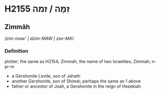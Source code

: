 # H2155 זִמָּה / זמה

## Zimmâh

_(zim-maw' | dzim-MAW | zee-MA)_

### Definition

plotter; the same as H2154; Zimmah, the name of two Israelites; Zimmah; n-pr-m

- a Gershonite Levite, son of Jahath
- another Gershonite, son of Shimei; perhaps the same as 1 above
- father or ancestor of Joah, a Gershonite in the reign of Hezekiah
